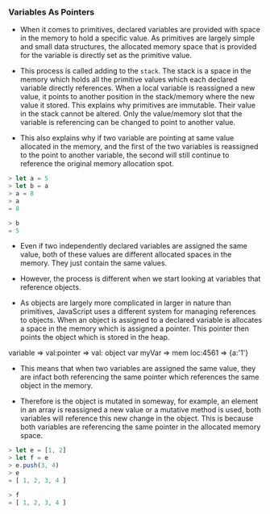 ### Variables As Pointers 

* When it comes to primitives, declared variables are provided with space in the memory to hold a specific value. As primitives are largely simple and small data structures, the allocated memory space that is provided for the variable is directly set as the primitive value. 

* This process is called adding to the `stack`. The stack is a space in the memory which holds all the primitive values which each declared variable directly references. When a local variable is reassigned a new value, it points to another position in the stack/memory where the new value it stored. This explains why primitives are immutable. Their value in the stack cannot be altered. Only the value/memory slot that the variable is referencing can be changed to point to another value. 

* This also explains why if two variable are pointing at same value allocated in the memory, and the first of the two variables is reassigned to the point to another variable, the second will still continue to reference the original memory allocation spot.

```js
> let a = 5
> let b = a
> a = 8
> a
= 8

> b
= 5
```

* Even if two independently declared variables are assigned the same value, both of these values are different allocated spaces in the memory. They just contain the same values. 

* However, the process is different when we start looking at variables that reference objects. 

* As objects are largely more complicated in larger in nature than primitives, JavaScript uses a different system for managing references to objects. When an object is assigned to a declared variable is allocates a space in the memory which is assigned a pointer. This pointer then points the object which is stored in the heap. 

variable => val:pointer  =>  val: object
var myVar => mem loc:4561 =>  {a:'1'}          

* This means that when two variables are assigned the same value, they are infact both referencing the same pointer which references the same object in the memory.  

* Therefore is the object is mutated in someway, for example, an element in an array is reassigned a new value or a mutative method is used, both variables will reference this new change in the object. This is because both variables are referencing the same pointer in the allocated memory space. 

```js
> let e = [1, 2]
> let f = e
> e.push(3, 4)
> e
= [ 1, 2, 3, 4 ]

> f
= [ 1, 2, 3, 4 ]
```
